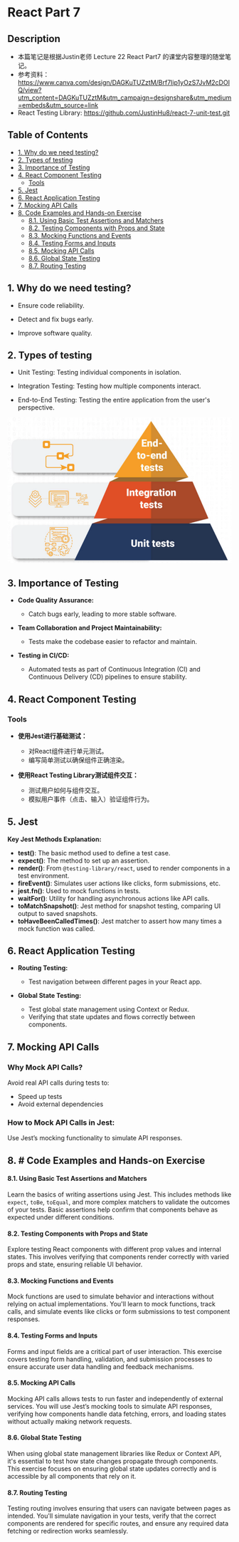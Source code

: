 # React Part 7

## Description

- 本篇笔记是根据Justin老师 Lecture 22 React Part7 的课堂内容整理的随堂笔记。
- 参考资料：https://www.canva.com/design/DAGKuTUZztM/Brf7Iip1yOzS7JvM2cDOIQ/view?utm_content=DAGKuTUZztM&utm_campaign=designshare&utm_medium=embeds&utm_source=link
- React Testing Library: https://github.com/JustinHu8/react-7-unit-test.git

## Table of Contents

- [1. Why do we need testing?](#1-why-do-we-need-testing)
- [2. Types of testing](#2-types-of-testing)
- [3. Importance of Testing](#3-importance-of-testing)
- [4. React Component Testing](#4-react-component-testing)
  - [Tools](#tools)
- [5. Jest](#5-jest)
- [6. React Application Testing](#6-react-application-testing)
- [7. Mocking API Calls](#7-mocking-api-calls)
- [8. Code Examples and Hands-on Exercise](#8-code-examples-and-hands-on-exercise)
  - [8.1. Using Basic Test Assertions and Matchers](#81-using-basic-test-assertions-and-matchers)
  - [8.2. Testing Components with Props and State](#82-testing-components-with-props-and-state)
  - [8.3. Mocking Functions and Events](#83-mocking-functions-and-events)
  - [8.4. Testing Forms and Inputs](#84-testing-forms-and-inputs)
  - [8.5. Mocking API Calls](#85-mocking-api-calls)
  - [8.6. Global State Testing](#86-global-state-testing)
  - [8.7. Routing Testing](#87-routing-testing)


## 1. Why do we need testing?

- Ensure code reliability.

- Detect and fix bugs early.

- Improve software quality.

## 2. Types of testing

- Unit Testing: Testing individual components in isolation.

- Integration Testing: Testing how multiple components interact.

- End-to-End Testing: Testing the entire application from the user's perspective.

![type of test](./assets/images/type_of_test.png)

## 3. Importance of Testing

- **Code Quality Assurance:**
  - Catch bugs early, leading to more stable software.

- **Team Collaboration and Project Maintainability:**
  - Tests make the codebase easier to refactor and maintain.

- **Testing in CI/CD:**
  - Automated tests as part of Continuous Integration (CI) and Continuous Delivery (CD) pipelines to ensure stability.

## 4. React Component Testing

### Tools

- **使用Jest进行基础测试：**
  - 对React组件进行单元测试。
  - 编写简单测试以确保组件正确渲染。

- **使用React Testing Library测试组件交互：**
  - 测试用户如何与组件交互。
  - 模拟用户事件（点击、输入）验证组件行为。

## 5. Jest

**Key Jest Methods Explanation:**

- **test()**: The basic method used to define a test case.
- **expect()**: The method to set up an assertion.
- **render()**: From `@testing-library/react`, used to render components in a test environment.
- **fireEvent()**: Simulates user actions like clicks, form submissions, etc.
- **jest.fn()**: Used to mock functions in tests.
- **waitFor()**: Utility for handling asynchronous actions like API calls.
- **toMatchSnapshot()**: Jest method for snapshot testing, comparing UI output to saved snapshots.
- **toHaveBeenCalledTimes()**: Jest matcher to assert how many times a mock function was called.

## 6. React Application Testing

- **Routing Testing:**
  - Test navigation between different pages in your React app.

- **Global State Testing:**
  - Test global state management using Context or Redux.
  - Verifying that state updates and flows correctly between components.

## 7. Mocking API Calls

### Why Mock API Calls?
Avoid real API calls during tests to:
- Speed up tests
- Avoid external dependencies

### How to Mock API Calls in Jest:
Use Jest’s mocking functionality to simulate API responses.

## 8. # Code Examples and Hands-on Exercise

#### 8.1. Using Basic Test Assertions and Matchers
Learn the basics of writing assertions using Jest. This includes methods like `expect`, `toBe`, `toEqual`, and more complex matchers to validate the outcomes of your tests. Basic assertions help confirm that components behave as expected under different conditions.

#### 8.2. Testing Components with Props and State
Explore testing React components with different prop values and internal states. This involves verifying that components render correctly with varied props and state, ensuring reliable UI behavior.

#### 8.3. Mocking Functions and Events
Mock functions are used to simulate behavior and interactions without relying on actual implementations. You'll learn to mock functions, track calls, and simulate events like clicks or form submissions to test component responses.

#### 8.4. Testing Forms and Inputs
Forms and input fields are a critical part of user interaction. This exercise covers testing form handling, validation, and submission processes to ensure accurate user data handling and feedback mechanisms.

#### 8.5. Mocking API Calls
Mocking API calls allows tests to run faster and independently of external services. You will use Jest’s mocking tools to simulate API responses, verifying how components handle data fetching, errors, and loading states without actually making network requests.

#### 8.6. Global State Testing
When using global state management libraries like Redux or Context API, it's essential to test how state changes propagate through components. This exercise focuses on ensuring global state updates correctly and is accessible by all components that rely on it.

#### 8.7. Routing Testing
Testing routing involves ensuring that users can navigate between pages as intended. You'll simulate navigation in your tests, verify that the correct components are rendered for specific routes, and ensure any required data fetching or redirection works seamlessly.
